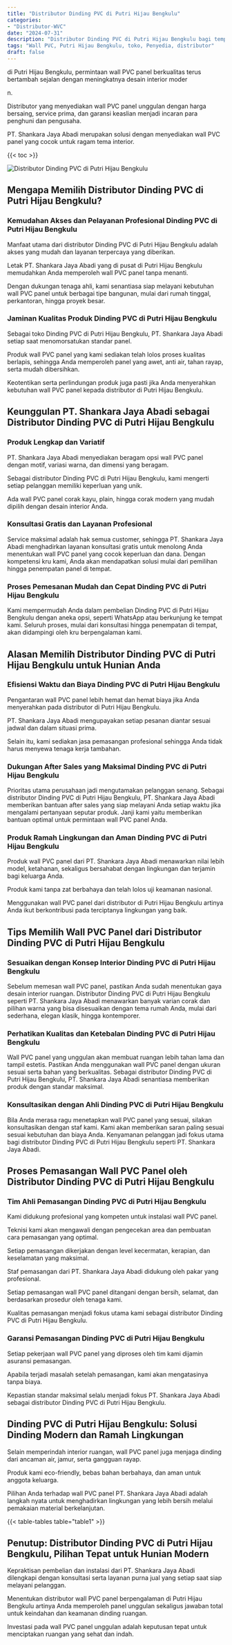 ```yaml
---
title: "Distributor Dinding PVC di Putri Hijau Bengkulu"
categories: 
- "Distributor-WVC"
date: "2024-07-31"
description: "Distributor Dinding PVC di Putri Hijau Bengkulu bagi tempat tinggal, office, serta ritel. Panel berkualitas, pilihan motif, warna modern, dengan servis penempatan dikerjakan oleh teknisi berpengalaman serta garansi resmi!|Servis distribusi Dinding PVC di Putri Hijau Bengkulu untuk kebutuhan hunian, perkantoran, maupun gerai, dengan panel berkualitas dan instalasi oleh tim berpengalaman dan jaminan resmi.|Alternatif Dinding PVC di Putri Hijau Bengkulu yang terpercaya bagi hunian, office, dan toko, dengan material terbaik dan pemasangan dikerjakan oleh tenaga ahli berpengalaman serta jaminan resmi.|Distribusi Dinding PVC di Putri Hijau Bengkulu untuk rumah, office, dan ritel, dengan produk unggulan dan pemasangan oleh tim ahli, dilengkapi beserta garansi resmi.}"
tags: "Wall PVC, Putri Hijau Bengkulu, toko, Penyedia, distributor"
draft: false
---
```


di Putri Hijau Bengkulu, permintaan wall PVC panel berkualitas terus bertambah sejalan dengan meningkatnya desain interior moder

n.

Distributor yang menyediakan wall PVC panel unggulan dengan harga bersaing, service prima, dan garansi keaslian menjadi incaran para penghuni dan pengusaha.

PT. Shankara Jaya Abadi merupakan solusi dengan menyediakan wall PVC panel yang cocok untuk ragam tema interior.

{{< toc >}}

![Distributor Dinding PVC di Putri Hijau Bengkulu](/images/Distributor-WVC/Distributor-Dinding-PVC-di-Putri-Hijau-Bengkulu.png)


## Mengapa Memilih Distributor Dinding PVC di Putri Hijau Bengkulu?

### Kemudahan Akses dan Pelayanan Profesional Dinding PVC di Putri Hijau Bengkulu

Manfaat utama dari distributor Dinding PVC di Putri Hijau Bengkulu adalah akses yang mudah dan layanan terpercaya yang diberikan.

Letak PT. Shankara Jaya Abadi yang di pusat di Putri Hijau Bengkulu memudahkan Anda memperoleh wall PVC panel tanpa menanti.

Dengan dukungan tenaga ahli, kami senantiasa siap melayani kebutuhan wall PVC panel untuk berbagai tipe bangunan, mulai dari rumah tinggal, perkantoran, hingga proyek besar.

### Jaminan Kualitas Produk Dinding PVC di Putri Hijau Bengkulu

Sebagai toko Dinding PVC di Putri Hijau Bengkulu, PT. Shankara Jaya Abadi setiap saat menomorsatukan standar panel.

Produk wall PVC panel yang kami sediakan telah lolos proses kualitas berlapis, sehingga Anda memperoleh panel yang awet, anti air, tahan rayap, serta mudah dibersihkan.

Keotentikan serta perlindungan produk juga pasti jika Anda menyerahkan kebutuhan wall PVC panel kepada distributor di Putri Hijau Bengkulu.

## Keunggulan PT. Shankara Jaya Abadi sebagai Distributor Dinding PVC di Putri Hijau Bengkulu

### Produk Lengkap dan Variatif

PT. Shankara Jaya Abadi menyediakan beragam opsi wall PVC panel dengan motif, variasi warna, dan dimensi yang beragam.

Sebagai distributor Dinding PVC di Putri Hijau Bengkulu, kami mengerti setiap pelanggan memiliki keperluan yang unik.

Ada wall PVC panel corak kayu, plain, hingga corak modern yang mudah dipilih dengan desain interior Anda.

### Konsultasi Gratis dan Layanan Profesional

Service maksimal adalah hak semua customer, sehingga PT. Shankara Jaya Abadi menghadirkan layanan konsultasi gratis untuk menolong Anda menentukan wall PVC panel yang cocok keperluan dan dana. Dengan kompetensi kru kami, Anda akan mendapatkan solusi mulai dari pemilihan hingga penempatan panel di tempat.

### Proses Pemesanan Mudah dan Cepat Dinding PVC di Putri Hijau Bengkulu

Kami mempermudah Anda dalam pembelian Dinding PVC di Putri Hijau Bengkulu dengan aneka opsi, seperti WhatsApp atau berkunjung ke tempat kami. Seluruh proses, mulai dari konsultasi hingga penempatan di tempat, akan didampingi oleh kru berpengalaman kami.

## Alasan Memilih Distributor Dinding PVC di Putri Hijau Bengkulu untuk Hunian Anda

### Efisiensi Waktu dan Biaya Dinding PVC di Putri Hijau Bengkulu

Pengantaran wall PVC panel lebih hemat dan hemat biaya jika Anda menyerahkan pada distributor di Putri Hijau Bengkulu.

PT. Shankara Jaya Abadi mengupayakan setiap pesanan diantar sesuai jadwal dan dalam situasi prima.

Selain itu, kami sediakan jasa pemasangan profesional sehingga Anda tidak harus menyewa tenaga kerja tambahan.

### Dukungan After Sales yang Maksimal Dinding PVC di Putri Hijau Bengkulu

Prioritas utama perusahaan jadi mengutamakan pelanggan senang. Sebagai distributor Dinding PVC di Putri Hijau Bengkulu, PT. Shankara Jaya Abadi memberikan bantuan after sales yang siap melayani Anda setiap waktu jika mengalami pertanyaan seputar produk. Janji kami yaitu memberikan bantuan optimal untuk permintaan wall PVC panel Anda.

### Produk Ramah Lingkungan dan Aman Dinding PVC di Putri Hijau Bengkulu

Produk wall PVC panel dari PT. Shankara Jaya Abadi menawarkan nilai lebih model, ketahanan, sekaligus bersahabat dengan lingkungan dan terjamin bagi keluarga Anda.

Produk kami tanpa zat berbahaya dan telah lolos uji keamanan nasional.

Menggunakan wall PVC panel dari distributor di Putri Hijau Bengkulu artinya Anda ikut berkontribusi pada terciptanya lingkungan yang baik.

## Tips Memilih Wall PVC Panel dari Distributor Dinding PVC di Putri Hijau Bengkulu

### Sesuaikan dengan Konsep Interior Dinding PVC di Putri Hijau Bengkulu

Sebelum memesan wall PVC panel, pastikan Anda sudah menentukan gaya desain interior ruangan. Distributor Dinding PVC di Putri Hijau Bengkulu seperti PT. Shankara Jaya Abadi menawarkan banyak varian corak dan pilihan warna yang bisa disesuaikan dengan tema rumah Anda, mulai dari sederhana, elegan klasik, hingga kontemporer.

### Perhatikan Kualitas dan Ketebalan Dinding PVC di Putri Hijau Bengkulu

Wall PVC panel yang unggulan akan membuat ruangan lebih tahan lama dan tampil estetis. Pastikan Anda menggunakan wall PVC panel dengan ukuran sesuai serta bahan yang berkualitas. Sebagai distributor Dinding PVC di Putri Hijau Bengkulu, PT. Shankara Jaya Abadi senantiasa memberikan produk dengan standar maksimal.

### Konsultasikan dengan Ahli Dinding PVC di Putri Hijau Bengkulu

Bila Anda merasa ragu menetapkan wall PVC panel yang sesuai, silakan konsultasikan dengan staf kami. Kami akan memberikan saran paling sesuai sesuai kebutuhan dan biaya Anda. Kenyamanan pelanggan jadi fokus utama bagi distributor Dinding PVC di Putri Hijau Bengkulu seperti PT. Shankara Jaya Abadi.

## Proses Pemasangan Wall PVC Panel oleh Distributor Dinding PVC di Putri Hijau Bengkulu

### Tim Ahli Pemasangan Dinding PVC di Putri Hijau Bengkulu

Kami didukung profesional yang kompeten untuk instalasi wall PVC panel.

Teknisi kami akan mengawali dengan pengecekan area dan pembuatan cara pemasangan yang optimal.

Setiap pemasangan dikerjakan dengan level kecermatan, kerapian, dan keselamatan yang maksimal.

Staf pemasangan dari PT. Shankara Jaya Abadi didukung oleh pakar yang profesional.

Setiap pemasangan wall PVC panel ditangani dengan bersih, selamat, dan berdasarkan prosedur oleh tenaga kami.

Kualitas pemasangan menjadi fokus utama kami sebagai distributor Dinding PVC di Putri Hijau Bengkulu.

### Garansi Pemasangan Dinding PVC di Putri Hijau Bengkulu

Setiap pekerjaan wall PVC panel yang diproses oleh tim kami dijamin asuransi pemasangan.

Apabila terjadi masalah setelah pemasangan, kami akan mengatasinya tanpa biaya.

Kepastian standar maksimal selalu menjadi fokus PT. Shankara Jaya Abadi sebagai distributor Dinding PVC di Putri Hijau Bengkulu.

## Dinding PVC di Putri Hijau Bengkulu: Solusi Dinding Modern dan Ramah Lingkungan

Selain memperindah interior ruangan, wall PVC panel juga menjaga dinding dari ancaman air, jamur, serta gangguan rayap.

Produk kami eco-friendly, bebas bahan berbahaya, dan aman untuk anggota keluarga.

Pilihan Anda terhadap wall PVC panel PT. Shankara Jaya Abadi adalah langkah nyata untuk menghadirkan lingkungan yang lebih bersih melalui pemakaian material berkelanjutan.

{{< table-tables table="table1" >}}

## Penutup: Distributor Dinding PVC di Putri Hijau Bengkulu, Pilihan Tepat untuk Hunian Modern

Kepraktisan pembelian dan instalasi dari PT. Shankara Jaya Abadi dilengkapi dengan konsultasi serta layanan purna jual yang setiap saat siap melayani pelanggan.

Menentukan distributor wall PVC panel berpengalaman di Putri Hijau Bengkulu artinya Anda memperoleh panel unggulan sekaligus jawaban total untuk keindahan dan keamanan dinding ruangan.

Investasi pada wall PVC panel unggulan adalah keputusan tepat untuk menciptakan ruangan yang sehat dan indah.